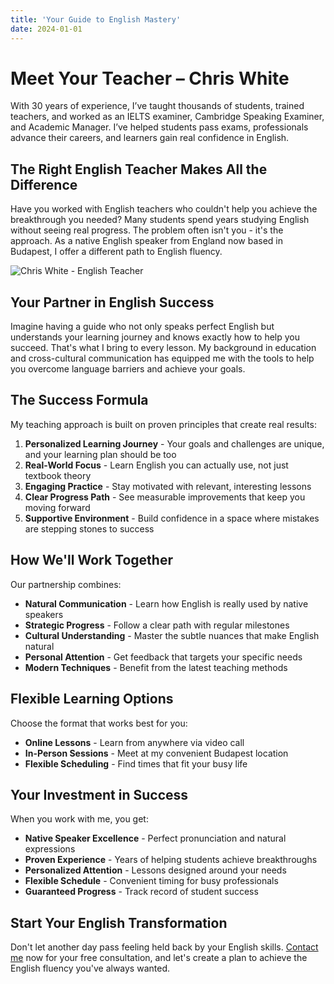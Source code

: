 ```yaml
---
title: 'Your Guide to English Mastery'
date: 2024-01-01
---
```


# Meet Your Teacher – Chris White

With 30 years of experience, I’ve taught thousands of students, trained teachers, and worked as an IELTS examiner, Cambridge Speaking Examiner, and Academic Manager. I’ve helped students pass exams, professionals advance their careers, and learners gain real confidence in English.

## The Right English Teacher Makes All the Difference

Have you worked with English teachers who couldn't help you achieve the breakthrough you needed? Many students spend years studying English without seeing real progress. The problem often isn't you - it's the approach. As a native English speaker from England now based in Budapest, I offer a different path to English fluency.

![Chris White - English Teacher](/images/team/default.png)

## Your Partner in English Success

Imagine having a guide who not only speaks perfect English but understands your learning journey and knows exactly how to help you succeed. That's what I bring to every lesson. My background in education and cross-cultural communication has equipped me with the tools to help you overcome language barriers and achieve your goals.

## The Success Formula

My teaching approach is built on proven principles that create real results:

1. **Personalized Learning Journey** - Your goals and challenges are unique, and your learning plan should be too
2. **Real-World Focus** - Learn English you can actually use, not just textbook theory
3. **Engaging Practice** - Stay motivated with relevant, interesting lessons
4. **Clear Progress Path** - See measurable improvements that keep you moving forward
5. **Supportive Environment** - Build confidence in a space where mistakes are stepping stones to success

## How We'll Work Together

Our partnership combines:

- **Natural Communication** - Learn how English is really used by native speakers
- **Strategic Progress** - Follow a clear path with regular milestones
- **Cultural Understanding** - Master the subtle nuances that make English natural
- **Personal Attention** - Get feedback that targets your specific needs
- **Modern Techniques** - Benefit from the latest teaching methods

## Flexible Learning Options

Choose the format that works best for you:
- **Online Lessons** - Learn from anywhere via video call
- **In-Person Sessions** - Meet at my convenient Budapest location
- **Flexible Scheduling** - Find times that fit your busy life

## Your Investment in Success

When you work with me, you get:
- **Native Speaker Excellence** - Perfect pronunciation and natural expressions
- **Proven Experience** - Years of helping students achieve breakthroughs
- **Personalized Attention** - Lessons designed around your needs
- **Flexible Schedule** - Convenient timing for busy professionals
- **Guaranteed Progress** - Track record of student success

## Start Your English Transformation

Don't let another day pass feeling held back by your English skills. [Contact me](/contact) now for your free consultation, and let's create a plan to achieve the English fluency you've always wanted.
